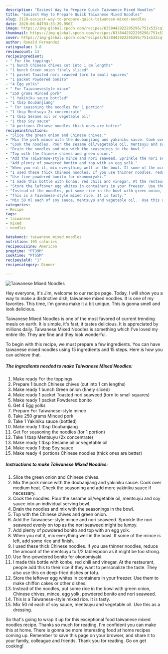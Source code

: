 ```yaml
---
description: "Easiest Way to Prepare Quick Taiwanese Mixed Noodles"
title: "Easiest Way to Prepare Quick Taiwanese Mixed Noodles"
slug: 2128-easiest-way-to-prepare-quick-taiwanese-mixed-noodles
date: 2020-06-04T03:33:29.956Z
image: https://img-global.cpcdn.com/recipes/6338442922295296/751x532cq70/taiwanese-mixed-noodles-recipe-main-photo.jpg
thumbnail: https://img-global.cpcdn.com/recipes/6338442922295296/751x532cq70/taiwanese-mixed-noodles-recipe-main-photo.jpg
cover: https://img-global.cpcdn.com/recipes/6338442922295296/751x532cq70/taiwanese-mixed-noodles-recipe-main-photo.jpg
author: Ronald Fernandez
ratingvalue: 3.8
reviewcount: 13
recipeingredient:
- " For the toppings"
- "1 bunch Chinese chives cut into 1 cm lengths"
- "1 bunch Green onion finely sliced"
- "1 packet Toasted nori seaweed torn to small squares"
- "1 packet Powdered bonito"
- "4 Egg yolks"
- " For Taiwanesestyle mince"
- "250 grams Minced pork"
- "1 Yakiniku sauce bottled"
- "1 tbsp Doubanjiang"
- " For seasoning the noodles for 1 portion"
- "1 tbsp Mentsuyu 2x concentrate"
- "1 tbsp Sesame oil or vegetable oil"
- "1 tbsp Soy sauce"
- "4 portions Chinese noodles thick ones are better"
recipeinstructions:
- "Slice the green onion and Chinese chives."
- "Mix the pork mince with the doubanjiang and yakiniku sauce. Cook over medium heat. Check the seasoning and add more yakiniku sauce if necessary."
- "Cook the noodles. Pour the sesame oil/vegetable oil, mentsuyu and soy sauce into an individual serving bowl."
- "Drain the noodles and mix with the seasonings in the bowl."
- "Top with the Chinese chives and green onion."
- "Add the Taiwanese-style mince and nori seaweed. Sprinkle the nori seaweed evenly on top as the nori seaweed might be lumpy."
- "Add plenty of powdered bonito and top with an egg yolk."
- "When you eat it, mix everything well in the bowl. If some of the mince is left, add some rice and finish."
- "I used these thick Chinese noodles. If you use thinner noodles, reduce the amount of the mentsuyu to 1/2 tablespoon as it might be too strong."
- "Use fine-powdered bonito for okonomiyaki."
- "I made this bottle with konbu, red chili and vinegar. At the restaurant, people add this to their rice if they want to personalize the taste. They also use this on deep-fried dishes or tofu."
- "Store the leftover egg whites in containers in your freezer. Use them to make chiffon cakes or other dishes."
- "Instead of the noodles, put some rice in the bowl with green onion, Chinese chives, mince, egg yolk, powdered bonito and nori seaweed."
- "This is a Taiwanese-style mixed rice. It is tasty."
- "Mix 50 ml each of soy sauce, mentsuyu and vegetable oil.  Use this as a dressing."
categories:
- Recipe
tags:
- taiwanese
- mixed
- noodles

katakunci: taiwanese mixed noodles 
nutrition: 105 calories
recipecuisine: American
preptime: "PT39M"
cooktime: "PT55M"
recipeyield: "1"
recipecategory: Dinner

---
```



![Taiwanese Mixed Noodles](https://img-global.cpcdn.com/recipes/6338442922295296/751x532cq70/taiwanese-mixed-noodles-recipe-main-photo.jpg)

Hey everyone, it's Jim, welcome to our recipe page. Today, I will show you a way to make a distinctive dish, taiwanese mixed noodles. It is one of my favorites. This time, I'm gonna make it a bit unique. This is gonna smell and look delicious.



Taiwanese Mixed Noodles is one of the most favored of current trending meals on earth. It is simple, it's fast, it tastes delicious. It is appreciated by millions daily. Taiwanese Mixed Noodles is something which I've loved my entire life. They are fine and they look wonderful.


To begin with this recipe, we must prepare a few ingredients. You can have taiwanese mixed noodles using 15 ingredients and 15 steps. Here is how you can achieve that.

<!--inarticleads1-->

##### The ingredients needed to make Taiwanese Mixed Noodles:

1. Make ready  For the toppings
1. Prepare 1 bunch Chinese chives (cut into 1 cm lengths)
1. Make ready 1 bunch Green onion (finely sliced)
1. Make ready 1 packet Toasted nori seaweed (torn to small squares)
1. Make ready 1 packet Powdered bonito
1. Get 4 Egg yolks
1. Prepare  For Taiwanese-style mince
1. Take 250 grams Minced pork
1. Take 1 Yakiniku sauce (bottled)
1. Make ready 1 tbsp Doubanjiang
1. Get  For seasoning the noodles (for 1 portion)
1. Take 1 tbsp Mentsuyu (2x concentrate)
1. Make ready 1 tbsp Sesame oil or vegetable oil
1. Make ready 1 tbsp Soy sauce
1. Make ready 4 portions Chinese noodles (thick ones are better)




<!--inarticleads2-->

##### Instructions to make Taiwanese Mixed Noodles:

1. Slice the green onion and Chinese chives.
1. Mix the pork mince with the doubanjiang and yakiniku sauce. Cook over medium heat. Check the seasoning and add more yakiniku sauce if necessary.
1. Cook the noodles. Pour the sesame oil/vegetable oil, mentsuyu and soy sauce into an individual serving bowl.
1. Drain the noodles and mix with the seasonings in the bowl.
1. Top with the Chinese chives and green onion.
1. Add the Taiwanese-style mince and nori seaweed. Sprinkle the nori seaweed evenly on top as the nori seaweed might be lumpy.
1. Add plenty of powdered bonito and top with an egg yolk.
1. When you eat it, mix everything well in the bowl. If some of the mince is left, add some rice and finish.
1. I used these thick Chinese noodles. If you use thinner noodles, reduce the amount of the mentsuyu to 1/2 tablespoon as it might be too strong.
1. Use fine-powdered bonito for okonomiyaki.
1. I made this bottle with konbu, red chili and vinegar. At the restaurant, people add this to their rice if they want to personalize the taste. They also use this on deep-fried dishes or tofu.
1. Store the leftover egg whites in containers in your freezer. Use them to make chiffon cakes or other dishes.
1. Instead of the noodles, put some rice in the bowl with green onion, Chinese chives, mince, egg yolk, powdered bonito and nori seaweed.
1. This is a Taiwanese-style mixed rice. It is tasty.
1. Mix 50 ml each of soy sauce, mentsuyu and vegetable oil.  Use this as a dressing.




So that's going to wrap it up for this exceptional food taiwanese mixed noodles recipe. Thanks so much for reading. I'm confident you can make this at home. There is gonna be more interesting food at home recipes coming up. Remember to save this page on your browser, and share it to your family, colleague and friends. Thank you for reading. Go on get cooking!

